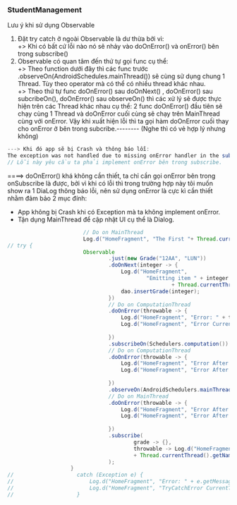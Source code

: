 ### StudentManagement
Lưu ý khi sử dụng Observable
1. Đặt try catch ở ngoài Observable là dư thừa bởi vì: <br>
  +> Khi có bất cứ lỗi nào nó sẽ nhảy vào doOnError() và onError() bên trong subscribe()
2. Observable có quan tâm đến thứ tự gọi func cụ thể: <br>
  +> Theo function dưới đây thì các func trước .observeOn(AndroidSchedules.mainThread()) sẽ cùng sử dụng chung 1 Thread. Tùy theo operator mà có thể có nhiều
  thread khác nhau.<br>
  +> Theo thứ tự func doOnError() sau doOnNext() , doOnError() sau subcribeOn(), doOnError() sau observeOn() thì các xử lý sẽ được thực hiện
  trên các Thread khác nhau cụ thể: 2 func doOnError() đầu tiên sẽ chạy cùng 1 Thread và doOnError cuối cùng sẽ chạy trên MainThread cùng với onError.
  Vậy khi xuất hiện lỗi thì ta gọi hàm doOnError cuối thay cho onError ở bên trong subcribe.-------- (Nghe thì có vẻ hợp lý nhưng không)<br>
  ```java
  ---> Khi đó app sẽ bị Crash và thông báo lỗi:
  The exception was not handled due to missing onError handler in the subscribe() method call.
  // Lỗi này yêu cầu ta phải implement onError bên trong subscribe.
  ```
====> doOnError() khá không cần thiết, ta chỉ cần gọi onError bên trong onSubscribe là được, bởi vì khi có lỗi thì trong trường hợp này tôi muốn<br>
show ra 1 DiaLog thông báo lỗi, nên sử dụng onError là cực kì cần thiết nhằm đảm bảo 2 mục đính:
- App không bị Crash khi có Exception mà ta không implement onError.
- Tận dụng MainThread để cập nhật UI cụ thể là Dialog.<br>
```java
                        // Do on MainThread
                        Log.d("HomeFragment", "The First "+ Thread.currentThread().getName());
// try {
                        Observable
                                .just(new Grade("12AA", "LUN"))
                                .doOnNext(integer -> {
                                    Log.d("HomeFragment",
                                            "Emitting item " + integer + " on: "
                                                    + Thread.currentThread().getName());
                                    dao.insertGrade(integer);
                                })
                                // Do on ComputationThread
                                .doOnError(throwable -> {
                                    Log.d("HomeFragment", "Error: " + throwable.getMessage());
                                    Log.d("HomeFragment", "Error CurrentThread1: " + 
                                                                            Thread.currentThread().getName());
                                })
                                .subscribeOn(Schedulers.computation())
                                // Do on ComputationThread
                                .doOnError(throwable -> {
                                    Log.d("HomeFragment", "Error After Subscribe on: " + throwable.getMessage());
                                    Log.d("HomeFragment", "Error After Subscribe on " + 
                                                                            Thread.currentThread().getName());
                                })
                                .observeOn(AndroidSchedulers.mainThread())
                                // Do on MainThread
                                .doOnError(throwable -> {
                                    Log.d("HomeFragment", "Error After observeOn: " + throwable.getMessage());
                                    Log.d("HomeFragment", "Error After observerOn: " + 
                                                                            Thread.currentThread().getName());
                                })
                                .subscribe(
                                        grade -> {},
                                        throwable -> Log.d("HomeFragment", "Error on subscribe: "
                                        + Thread.currentThread().getName())
                                );
                    } 
//                    catch (Exception e) {
//                        Log.d("HomeFragment", "Error: " + e.getMessage());
//                        Log.d("HomeFragment", "TryCatchError CurrentThread: " + Thread.currentThread().getName());
//                    }
```
